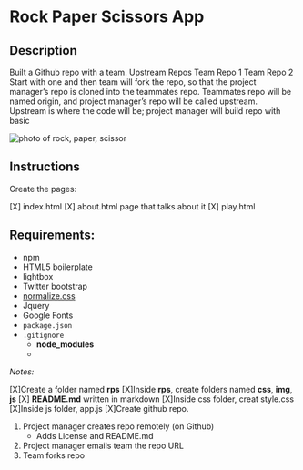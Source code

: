 # Rock Paper Scissors App

## Description
Built a Github repo with a team.
Upstream Repos
Team Repo 1
Team Repo 2
Start with one and then team will fork the repo, so that the project manager’s repo is cloned into the teammates repo. Teammates repo will be named origin, and project manager’s repo will be called upstream.
Upstream is where the code will be; project manager will build repo with basic

![photo of rock, paper, scissor](https://i.imgur.com/ke8fU16.png)

## Instructions
Create the pages:

[X] index.html
[X] about.html page that talks about it
[X] play.html

## Requirements:
* npm
* HTML5 boilerplate
* lightbox
* Twitter bootstrap
* [normalize.css](https://necolas.github.io/normalize.css/)
* Jquery
* Google Fonts
* `package.json`
* `.gitignore`
    - **node_modules**
    - 
_Notes:_

[X]Create a folder named **rps**
[X]Inside **rps**, create folders named **css**, **img**, **js**
[X] **README.md** written in markdown
[X]Inside css folder, creat style.css
[X]Inside js folder, app.js
[X]Create github repo. 



1. Project manager creates repo remotely (on Github)
    * Adds License and README.md
2. Project manager emails team the repo URL
3. Team forks repo


